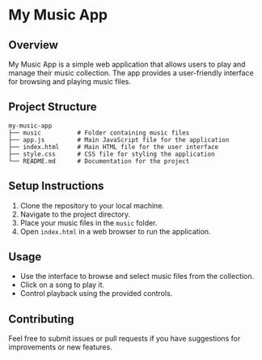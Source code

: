 # My Music App

## Overview
My Music App is a simple web application that allows users to play and manage their music collection. The app provides a user-friendly interface for browsing and playing music files.

## Project Structure
```
my-music-app
├── music          # Folder containing music files
├── app.js         # Main JavaScript file for the application
├── index.html     # Main HTML file for the user interface
├── style.css      # CSS file for styling the application
└── README.md      # Documentation for the project
```

## Setup Instructions
1. Clone the repository to your local machine.
2. Navigate to the project directory.
3. Place your music files in the `music` folder.
4. Open `index.html` in a web browser to run the application.

## Usage
- Use the interface to browse and select music files from the collection.
- Click on a song to play it.
- Control playback using the provided controls.

## Contributing
Feel free to submit issues or pull requests if you have suggestions for improvements or new features.
